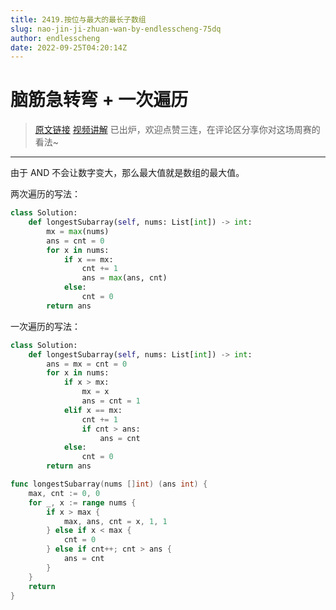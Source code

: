 ```yaml
---
title: 2419.按位与最大的最长子数组
slug: nao-jin-ji-zhuan-wan-by-endlesscheng-75dq
author: endlesscheng
date: 2022-09-25T04:20:14Z
---
```

# 脑筋急转弯 + 一次遍历
 
> [原文链接](https://leetcode.cn/problems/longest-subarray-with-maximum-bitwise-and/solution/nao-jin-ji-zhuan-wan-by-endlesscheng-75dq)
[视频讲解](https://www.bilibili.com/video/BV1ve411K7P5) 已出炉，欢迎点赞三连，在评论区分享你对这场周赛的看法~


---

由于 AND 不会让数字变大，那么最大值就是数组的最大值。

两次遍历的写法：

```py
class Solution:
    def longestSubarray(self, nums: List[int]) -> int:
        mx = max(nums)
        ans = cnt = 0
        for x in nums:
            if x == mx:
                cnt += 1
                ans = max(ans, cnt)
            else:
                cnt = 0
        return ans
```

一次遍历的写法：

```py [sol1-Python3]
class Solution:
    def longestSubarray(self, nums: List[int]) -> int:
        ans = mx = cnt = 0
        for x in nums:
            if x > mx:
                mx = x
                ans = cnt = 1
            elif x == mx:
                cnt += 1
                if cnt > ans:
                    ans = cnt
            else:
                cnt = 0
        return ans
```

```go [sol1-Go]
func longestSubarray(nums []int) (ans int) {
	max, cnt := 0, 0
	for _, x := range nums {
		if x > max {
			max, ans, cnt = x, 1, 1
		} else if x < max {
			cnt = 0
		} else if cnt++; cnt > ans {
			ans = cnt
		}
	}
	return
}
```
